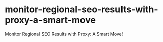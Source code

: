 # monitor-regional-seo-results-with-proxy-a-smart-move
Monitor Regional SEO Results with Proxy: A Smart Move!
